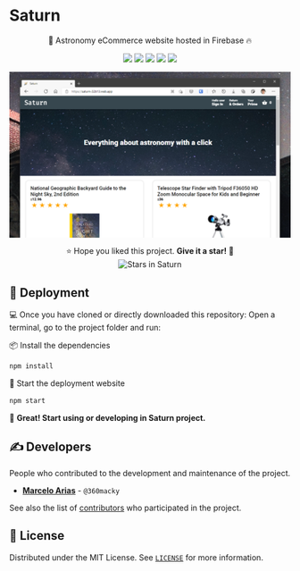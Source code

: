 <p align="center">
  <h1>Saturn</h1>
</p>
<p align="center">🔭 Astronomy eCommerce website hosted in Firebase 🔥</p>

<!-- Shields -->
<p align="center">
  <!-- Node -->
  <img src="https://img.shields.io/static/v1?label=NodeJS&message=v11.14.0&color=339933&logo=node.js" />
  <!-- React -->
  <img src="https://img.shields.io/static/v1?label=React&message=v16.13&color=61DAFB&logo=react" />
  <!-- Material Icons -->
  <img src="https://img.shields.io/static/v1?label=@material-ui/icons&message=v4.9.1&color=0081CB&logo=material-ui" />
  <!-- Firebase -->
  <img src="https://img.shields.io/static/v1?label=Firebase&message=v7.20&color=FFCA28&logo=firebase" />
  <!-- Stripe -->
  <img src="https://img.shields.io/static/v1?label=Stripe-js&message=v1.9&color=008CDD&logo=stripe" />
</p>

<img
  src="./.github/screenshot.png"
  title="Screenshot of Saturn"
  alt="Screenshot of Saturn"
  align="center"
/>

<!-- Stars -->
<p align="center">
  ⭐ Hope you liked this project. <b>Give it a star!</b> 🎉<br/>
  <img
    src="https://img.shields.io/github/stars/360macky/Saturn.svg?style=social"
    title="Stars in Saturn"
    alt="Stars in Saturn"
    align="center"
  />
</p>


## 🚀 Deployment
💻 Once you have cloned or directly downloaded this repository: Open a terminal, go to the project 
folder and run:

📦 Install the dependencies

```bash
npm install
```
🚀 Start the deployment website
```bash
npm start
```
🎉 **Great! Start using or developing in Saturn project.**


## ✍ Developers
People who contributed to the development and maintenance of the project.

* **[Marcelo Arias](https://github.com/360macky)** - `@360macky`

See also the list of [contributors](https://github.com/360macky/Saturn/graphs/contributors) who participated in the project.


## 📃 License
Distributed under the MIT License.
See [`LICENSE`](./LICENSE) for more information.
